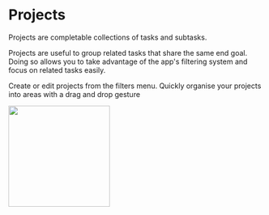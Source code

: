 # Projects

Projects are completable collections of tasks and subtasks.

Projects are useful to group related tasks that share the same end goal. Doing so allows you to take advantage of the app's filtering system and focus on related tasks easily.

Create or edit projects from the filters menu. Quickly organise your projects into areas with a drag and drop gesture

<img src="https://beetee17.github.io/docs/assets/Yata/gifs/CreateProjectDemo@3x.gif" width="200">